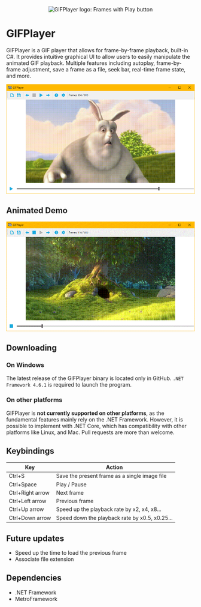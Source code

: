 <div align="center"><img alt="GIFPlayer logo: Frames with Play button" src="images/icon.ico"></div>

# GIFPlayer

GIFPlayer is a GIF player that allows for frame-by-frame playback, built-in C#.
It provides intuitive graphical UI to allow users to easily manipulate the animated GIF playback.
Multiple features including autoplay, frame-by-frame adjustment, save a frame as a file, seek bar, real-time frame state, and more.

<div align="center"><img alt="screenshot" src="images/sample.png"></div>

## Animated Demo
<div align="center"><img alt="screenshot" src="images/animation.gif"></div>

## Downloading
### On Windows

The latest release of the GIFPlayer binary is located only in GitHub.
```.NET Framework 4.6.1``` is required to launch the program.

### On other platforms

GIFPlayer is **not currently supported on other platforms**, as the fundamental features mainly rely on the .NET Framework.
However, it is possible to implement with .NET Core, which has compatibility with other platforms like Linux, and Mac.
Pull requests are more than welcome.

## Keybindings

| Key              | Action                                         |
| ---------------- | ---------------------------------------------- |
| Ctrl+S           | Save the present frame as a single image file  |
| Ctrl+Space       | Play / Pause                                   |
| Ctrl+Right arrow | Next frame                                     |
| Ctrl+Left arrow  | Previous frame                                 |
| Ctrl+Up arrow    | Speed up the playback rate by x2, x4, x8...    |
| Ctrl+Down arrow  | Speed down the playback rate by x0.5, x0.25... |

## Future updates
* Speed up the time to load the previous frame
* Associate file extension

## Dependencies
* .NET Framework
* MetroFramework
